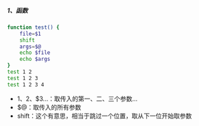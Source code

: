 ##### 1、函数

```bash
function test() {
    file=$1
    shift
    args=$@
    echo $file
    echo $args
}
test 1 2 
test 1 2 3
test 1 2 3 4
```

- $1、$2、$3...：取传入的第一、二、三个参数...
- $@：取传入的所有参数
- shift：这个有意思，相当于跳过一个位置，取从下一位开始取参数